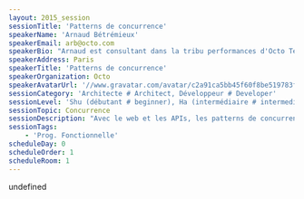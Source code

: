```yaml
---
layout: 2015_session
sessionTitle: 'Patterns de concurrence'
speakerName: 'Arnaud Bétrémieux'
speakerEmail: arb@octo.com
speakerBio: "Arnaud est consultant dans la tribu performances d'Octo Technology. A ce titre, il effectue des audits et tests de charge, et conseille les clients d'Octo sur la perfomance applicative.\n\nDéveloppeur depuis 18 ans dont 8 professionnellement, il a eu avant de devenir consultant en performances un parcours diversifié qui lui permet d'avoir une vision assez complète du fonctionnement d'une application: ops, développeur sur des grands projets commerciaux et gouvernementaux en C#, PHP et Java, coach technique...\n\nAvide Lispeur sur son temps libre, il s'intéresse depuis longtemps à la programmation fonctionnelle, sur laquelle il a fait plusieurs présentations.\n\nArnaud est également le créateur et maintaineur de Git-deliver, un outil de déploiement open-source basé sur Git et SSH.\n"
speakerAddress: Paris
speakerTitle: 'Patterns de concurrence'
speakerOrganization: Octo
speakerAvatarUrl: '//www.gravatar.com/avatar/c2a91ca5bb45f60f8be519783f518339?size=200&default=mm'
sessionCategory: 'Architecte # Architect, Développeur # Developer'
sessionLevel: 'Shu (débutant # beginner), Ha (intermédiaire # intermediate)'
sessionTopic: Concurrence
sessionDescription: "Avec le web et les APIs, les patterns de concurrence légers, inspirés notamment de la programmation fonctionnelle, sont à la mode: asynchronisme et non-blocage d'un coté (NodeJS, Scala), modèles d'acteurs ou de coroutines de l'autre (Erlang, Go, Scala).\n\nQuels sont ces patterns, d’où viennent-ils et quelles sont leurs forces et leurs faiblesses? Qu'apportent ils par rapport aux désormais classiques processus et threads?\n\nEn fonction des applications, lequel de ces patterns se démarque en termes d'optimisation des ressources système, des temps de traitement, de la réactivité et la tenue en charge des applications, de la lisibilité et la maintenabilité du code obtenu ?\n"
sessionTags:
    - 'Prog. Fonctionnelle'
scheduleDay: 0
scheduleOrder: 1
scheduleRoom: 1
---
```


undefined
